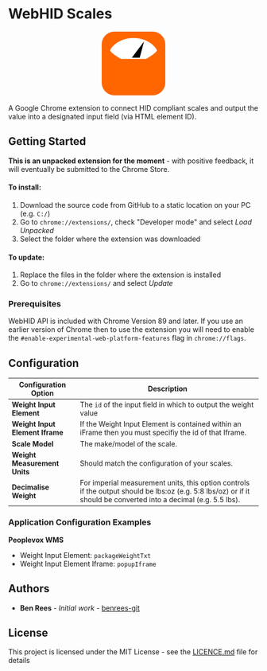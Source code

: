 # WebHID Scales

<p align="center">
  <img width="128" height="128" src="https://github.com/benrees-git/webhid-scales/blob/master/img/hidscales_128.png">
</p>
A Google Chrome extension to connect HID compliant scales and output the value into a designated input field (via HTML element ID). 

## Getting Started

**This is an unpacked extension for the moment** - with positive feedback, it will eventually be submitted to the Chrome Store.

#### To install:

1. Download the source code from GitHub to a static location on your PC (e.g. `C:/`)
2. Go to `chrome://extensions/`, check "Developer mode" and select _Load Unpacked_
3. Select the folder where the extension was downloaded

#### To update:

1. Replace the files in the folder where the extension is installed
2. Go to `chrome://extensions/` and select _Update_

### Prerequisites

WebHID API is included with Chrome Version 89 and later. If you use an earlier version of Chrome then to use the extension you will need to enable the `#enable-experimental-web-platform-features` flag in `chrome://flags`.

## Configuration

Configuration Option | Description
------------ | -------------
**Weight Input Element** | The `id` of the input field in which to output the weight value
**Weight Input Element Iframe** | If the Weight Input Element is contained within an iFrame then you must specifiy the id of that Iframe.
**Scale Model** | The make/model of the scale. 
**Weight Measurement Units** | Should match the configuration of your scales.
**Decimalise Weight** | For imperial measurement units, this option controls if the output should be lbs:oz (e.g. 5:8 lbs/oz) or if it should be converted into a decimal (e.g. 5.5 lbs).

### Application Configuration Examples

**Peoplevox WMS**
* Weight Input Element: `packageWeightTxt`
* Weight Input Element Iframe: `popupIframe`

## Authors

* **Ben Rees** - *Initial work* - [benrees-git](https://github.com/benrees-git)

## License

This project is licensed under the MIT License - see the [LICENCE.md](LICENCE.md) file for details

